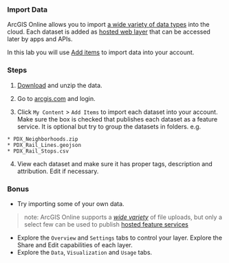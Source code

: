### Import Data

ArcGIS Online allows you to import [a wide variety of data types](http://doc.arcgis.com/en/arcgis-online/share-maps/supported-items.htm) into the cloud. Each dataset is added as [hosted web layer](http://doc.arcgis.com/en/arcgis-online/share-maps/hosted-web-layers.htm) that can be accessed later by apps and APIs.

In this lab you will use [Add items](http://doc.arcgis.com/en/arcgis-online/share-maps/add-items.htm) to import data into your account.

### Steps

1. [Download](pdx_data.zip?raw=true) and unzip the data.

2. Go to [arcgis.com](http://www.arcgis.com) and login.

3. Click `My Content` > `Add Items` to import each dataset into your account. Make sure the box is checked that publishes each dataset as a feature service. It is optional but try to group the datasets in folders.  e.g.

 ```
 * PDX_Neighborhoods.zip
 * PDX_Rail_Lines.geojson
 * PDX_Rail_Stops.csv
 ```

4. View each dataset and make sure it has proper tags, description and attribution.  Edit if necessary.

### Bonus
* Try importing some of your own data.

> note: ArcGIS Online supports a [*wide variety*](https://doc.arcgis.com/en/arcgis-online/reference/supported-items.htm) of file uploads, but only a select few can be used to publish [hosted feature services](https://doc.arcgis.com/en/arcgis-online/share-maps/publish-features.htm)

* Explore the `Overview` and `Settings` tabs to control your layer. Explore the Share and Edit capabilities of each layer.
* Explore the `Data`, `Visualization` and `Usage` tabs.
